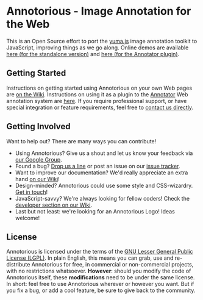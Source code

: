 # Annotorious - Image Annotation for the Web

This is an Open Source effort to port the [yuma.js](http://yuma-js.github.com) image annotation toolkit to JavaScript, improving things as we go along. Online demos are available [here (for the standalone version)](http://yuma-js.github.com/yuma2.html) and [here (for the Annotator plugin)](http://yuma-js.github.com/okfn_plugin.html).

## Getting Started

Instructions on getting started using Annotorious on your own Web pages are [on the Wiki](image-annotation-js/wiki/Getting-Started). Instructions on using it as a plugin to the [Annotator](http://okfnlabs.org/annotator/) Web annotation system are [here](image-annotation-js/wiki/Annotator-Plugin). If you require professional support, or have special integration or feature requirements, feel free to [contact us directly](mailto:rainer.simon@ait.ac.at).

## Getting Involved

Want to help out? There are many ways you can contribute!

* Using Annotorious? Give us a shout and let us know your feedback via [our Google Group](http://groups.google.com/group/annotorious).
* Found a bug? [Drop us a line](http://groups.google.com/group/annotorious) or post an issue on our [issue tracker](image-annotation-js/issues).
* Want to improve our documentation? We'd really appreciate an extra hand [on our Wiki](image-annotation-js/wiki)!
* Design-minded? Annotorious could use some style and CSS-wizardry. [Get in touch](http://groups.google.com/group/annotorious)!
* JavaScript-savvy? We're always looking for fellow coders! Check the [developer section on our Wiki](image-annotation-js/wiki/Developers).
* Last but not least: we're looking for an Annotorious Logo! Ideas welcome!

## License

Annotorious is licensed under the terms of the [GNU Lesser General Public License (LGPL)](image-annotation-js/blob/master/lgpl-3.0.txt). In plain English, this means you can grab, use and re-distribute Annotorious for free, in commercial or non-commercial projects, with no restrictions whatsoever. __However__: should you modify the code of Annotorious itself, these __modifications__ need to be under the same license. In short: feel free to use Annotorious wherever or however you want. But if you fix a bug, or add a cool feature, be sure to give back to the community.

